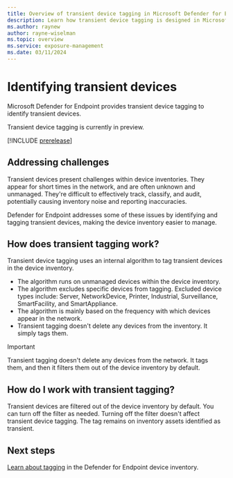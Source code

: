 ```yaml
---
title: Overview of transient device tagging in Microsoft Defender for Endpoint
description: Learn how transient device tagging is designed in Microsoft Defender for Endpoint
ms.author: raynew
author: rayne-wiselman
ms.topic: overview
ms.service: exposure-management
ms.date: 03/11/2024
---
```


# Identifying transient devices

Microsoft Defender for Endpoint provides transient device tagging to identify transient devices.

Transient device tagging is currently in preview.

[!INCLUDE [prerelease](../includes//prerelease.md)]

## Addressing challenges

Transient devices present challenges within device inventories. They appear for short times in the network, and are often unknown and unmanaged. They're difficult to effectively track, classify, and audit, potentially causing inventory noise and reporting inaccuracies.

Defender for Endpoint addresses some of these issues by identifying and tagging transient devices, making the device inventory easier to manage.

## How does transient tagging work?


Transient device tagging uses an internal algorithm to tag transient devices in the device inventory.

- The algorithm runs on unmanaged devices within the device inventory.
- The algorithm excludes specific devices from tagging. Excluded device types include: Server, NetworkDevice, Printer, Industrial, Surveillance, SmartFacility, and SmartAppliance.
- The algorithm is mainly based on the frequency with which devices appear in the network.
- Transient tagging doesn't delete any devices from the inventory. It simply tags them.

> [!IMPORTANT]
> Transient tagging doesn't delete any devices from the network. It tags them, and then it filters them out of the device inventory by default.

## How do I work with transient tagging?

Transient devices are filtered out of the device inventory by default. You can turn off the filter as needed. Turning off the filter doesn't affect transient device tagging. The tag remains on inventory assets identified as transient.

## Next steps

[Learn about tagging](machines-view-overview.md) in the Defender for Endpoint device inventory.

